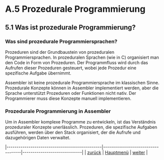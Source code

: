 # A.5 Prozedurale Programmierung
## 5.1 Was ist prozedurale Programmierung?

### Was sind prozedurale Programmiersprachen?
Prozeduren sind der Grundbaustein von prozeduralen Programmiersprachen. In prozeduralen Sprachen (wie in C) organisiert man den Code in Form von Prozeduren. Der Programmfluss wird durch das Aufrufen dieser Prozeduren gesteuert, wobei jede Prozedur eine spezifische Aufgabe übernimmt.

Assembler ist keine prozedurale Programmiersprache im klassischen Sinne. 
Prozedurale Konzepte können in Assembler implementiert werden, aber die Sprache unterstützt Prozeduren oder Funktionen nicht nativ. Der Programmierer muss diese Konzepte manuell implementieren.

### Prozedurale Programmierung in Assembler
Um in Assembler komplexe Programme zu entwickeln, ist das Verständnis prozeduraler Konzepte unerlässlich. Prozeduren, die spezifische Aufgaben ausführen, werden über den Stack organisiert, der die Aufrufe und dazugehörigen Daten verwaltet. 

|------------------------------------------------|------------------------------------|------------------------------|
|   [zurück](../Datentypen/arrays2dimlsg.md)     |   [Hauptmenü](../ueberblick.md)    |   [weiter](wasistproz.md)    |

